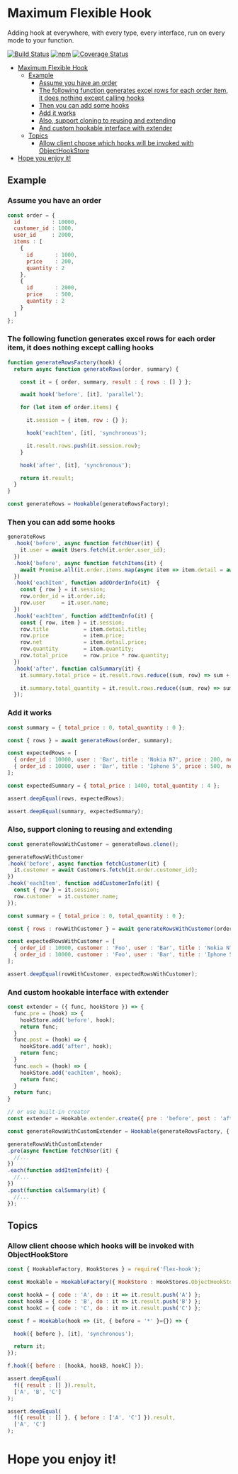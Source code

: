 # Maximum Flexible Hook
Adding hook at everywhere, with every type, every interface, run on every mode to your function.

[![Build Status](https://travis-ci.org/hoangtd97/flex-hook.svg?branch=master)](https://travis-ci.org/hoangtd97/flex-hook)
[![npm](https://img.shields.io/npm/v/flex-hook.svg)](https://www.npmjs.com/package/flex-hook)
[![Coverage Status](https://coveralls.io/repos/github/hoangtd97/flex-hook/badge.svg?branch=master)](https://coveralls.io/github/hoangtd97/flex-hook?branch=master)

- [Maximum Flexible Hook](#maximum-flexible-hook)
  - [Example](#example)
    - [Assume you have an order](#assume-you-have-an-order)
    - [The following function generates excel rows for each order item, it does nothing except calling hooks](#the-following-function-generates-excel-rows-for-each-order-item-it-does-nothing-except-calling-hooks)
    - [Then you can add some hooks](#then-you-can-add-some-hooks)
    - [Add it works](#add-it-works)
    - [Also, support cloning to reusing and extending](#also-support-cloning-to-reusing-and-extending)
    - [And custom hookable interface with extender](#and-custom-hookable-interface-with-extender)
  - [Topics](#topics)
    - [Allow client choose which hooks will be invoked with ObjectHookStore](#allow-client-choose-which-hooks-will-be-invoked-with-objecthookstore)
- [Hope you enjoy it!](#hope-you-enjoy-it)

## Example

### Assume you have an order

```js
const order = {
  id          : 10000,
  customer_id : 1000,
  user_id     : 2000,
  items : [
    {
      id       : 1000,
      price    : 200,
      quantity : 2
    },
    {
      id       : 2000,
      price    : 500,
      quantity : 2
    }
  ]
};
```

### The following function generates excel rows for each order item, it does nothing except calling hooks

```js
function generateRowsFactory(hook) {
  return async function generateRows(order, summary) {

    const it = { order, summary, result : { rows : [] } };

    await hook('before', [it], 'parallel');

    for (let item of order.items) {

      it.session = { item, row : {} };

      hook('eachItem', [it], 'synchronous');

      it.result.rows.push(it.session.row);
    }

    hook('after', [it], 'synchronous');

    return it.result;
  }
}

const generateRows = Hookable(generateRowsFactory);
```

### Then you can add some hooks

```js
generateRows
  .hook('before', async function fetchUser(it) {
    it.user = await Users.fetch(it.order.user_id);
  })
  .hook('before', async function fetchItems(it) {
    await Promise.all(it.order.items.map(async item => item.detail = await Items.fetch(item.id)));
  })
  .hook('eachItem', function addOrderInfo(it)  {
    const { row } = it.session;
    row.order_id = it.order.id;
    row.user     = it.user.name;
  })
  .hook('eachItem', function addItemInfo(it) {
    const { row, item } = it.session;
    row.title           = item.detail.title;
    row.price           = item.price;
    row.net             = item.detail.price;
    row.quantity        = item.quantity;
    row.total_price     = row.price * row.quantity;
  })
  .hook('after', function calSummary(it) {
    it.summary.total_price = it.result.rows.reduce((sum, row) => sum + row.total_price, 0); 

    it.summary.total_quantity = it.result.rows.reduce((sum, row) => sum + row.quantity, 0); 
  });
```

### Add it works

```js
const summary = { total_price : 0, total_quantity : 0 };

const { rows } = await generateRows(order, summary);

const expectedRows = [
  { order_id : 10000, user : 'Bar', title : 'Nokia N7', price : 200, net : 180, quantity : 2, total_price : 400  },
  { order_id : 10000, user : 'Bar', title : 'Iphone 5', price : 500, net : 400, quantity : 2, total_price : 1000 },
];

const expectedSummary = { total_price : 1400, total_quantity : 4 };

assert.deepEqual(rows, expectedRows);

assert.deepEqual(summary, expectedSummary);
```

### Also, support cloning to reusing and extending

```js
const generateRowsWithCustomer = generateRows.clone();

generateRowsWithCustomer
.hook('before', async function fetchCustomer(it) {
  it.customer = await Customers.fetch(it.order.customer_id);
})
.hook('eachItem', function addCustomerInfo(it) {
  const { row } = it.session;
  row.customer  = it.customer.name;
});

const summary = { total_price : 0, total_quantity : 0 };

const { rows : rowWithCustomer } = await generateRowsWithCustomer(order, summary);

const expectedRowsWithCustomer = [
  { order_id : 10000, customer : 'Foo', user : 'Bar', title : 'Nokia N7', price : 200, net : 180, quantity : 2, total_price : 400  },
  { order_id : 10000, customer : 'Foo', user : 'Bar', title : 'Iphone 5', price : 500, net : 400, quantity : 2, total_price : 1000 },
];

assert.deepEqual(rowWithCustomer, expectedRowsWithCustomer);
```

### And custom hookable interface with extender

```js
const extender = ({ func, hookStore }) => {
  func.pre = (hook) => {
    hookStore.add('before', hook);
    return func;
  }
  func.post = (hook) => {
    hookStore.add('after', hook);
    return func;
  }
  func.each = (hook) => {
    hookStore.add('eachItem', hook);
    return func;
  }
  return func;
}

// or use built-in creator
const extender = Hookable.extender.create({ pre : 'before', post : 'after', each : 'eachItem' });

const generateRowsWithCustomExtender = Hookable(generateRowsFactory, { extender });

generateRowsWithCustomExtender
.pre(async function fetchUser(it) {
  //...
})
.each(function addItemInfo(it) {
  //...
})
.post(function calSummary(it) {
  //...
});
```

## Topics

### Allow client choose which hooks will be invoked with ObjectHookStore

```js
const { HookableFactory, HookStores } = require('flex-hook');

const Hookable = HookableFactory({ HookStore : HookStores.ObjectHookStore });

const hookA = { code : 'A', do : it => it.result.push('A') };
const hookB = { code : 'B', do : it => it.result.push('B') };
const hookC = { code : 'C', do : it => it.result.push('C') };

const f = Hookable(hook => (it, { before = '*' }={}) => {

  hook({ before }, [it], 'synchronous');

  return it;
});

f.hook({ before : [hookA, hookB, hookC] });

assert.deepEqual( 
  f({ result : [] }).result, 
  ['A', 'B', 'C']
);

assert.deepEqual( 
  f({ result : [] }, { before : ['A', 'C'] }).result, 
  ['A', 'C']
);
```

# Hope you enjoy it!